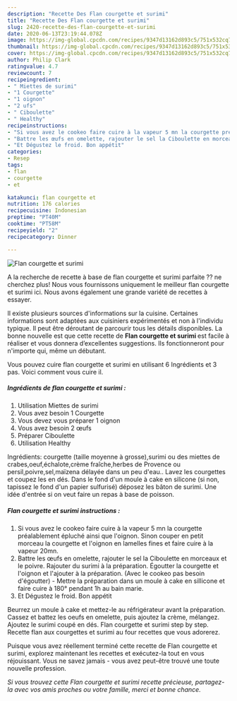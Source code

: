 ```yaml
---
description: "Recette Des Flan courgette et surimi"
title: "Recette Des Flan courgette et surimi"
slug: 2420-recette-des-flan-courgette-et-surimi
date: 2020-06-13T23:19:44.078Z
image: https://img-global.cpcdn.com/recipes/9347d13162d893c5/751x532cq70/flan-courgette-et-surimi-photo-principale-de-la-recette.jpg
thumbnail: https://img-global.cpcdn.com/recipes/9347d13162d893c5/751x532cq70/flan-courgette-et-surimi-photo-principale-de-la-recette.jpg
cover: https://img-global.cpcdn.com/recipes/9347d13162d893c5/751x532cq70/flan-courgette-et-surimi-photo-principale-de-la-recette.jpg
author: Philip Clark
ratingvalue: 4.7
reviewcount: 7
recipeingredient:
- " Miettes de surimi"
- "1 Courgette"
- "1 oignon"
- "2 ufs"
- " Ciboulette"
- " Healthy"
recipeinstructions:
- "Si vous avez le cookeo faire cuire à la vapeur 5 mn la courgette préalablement épluché ainsi que l&#39;oignon. Sinon couper en petit morceau la courgette et l&#39;oignon en lamelles fines et faire cuire à la vapeur 20mn."
- "Battre les œufs en omelette, rajouter le sel la Ciboulette en morceaux et le poivre. Rajouter du surimi à la préparation. Égoutter la courgette et l&#39;oignon et l&#39;ajouter à la préparation. (Avec le cookeo pas besoin d&#39;égoutter) Mettre la préparation dans un moule à cake en sillicone et faire cuire à 180° pendant 1h au bain marie."
- "Et Dégustez le froid. Bon appétit"
categories:
- Resep
tags:
- flan
- courgette
- et

katakunci: flan courgette et 
nutrition: 176 calories
recipecuisine: Indonesian
preptime: "PT40M"
cooktime: "PT58M"
recipeyield: "2"
recipecategory: Dinner

---
```



![Flan courgette et surimi](https://img-global.cpcdn.com/recipes/9347d13162d893c5/751x532cq70/flan-courgette-et-surimi-photo-principale-de-la-recette.jpg)

A la recherche de recette à base de flan courgette et surimi parfaite ?? ne cherchez plus! Nous vous fournissons uniquement le meilleur flan courgette et surimi ici. Nous avons également une grande variété de recettes à essayer.

Il existe plusieurs sources d'informations sur la cuisine. Certaines informations sont adaptées aux cuisiniers expérimentés et non à l'individu typique. Il peut être déroutant de parcourir tous les détails disponibles. La bonne nouvelle est que cette recette de <strong> Flan courgette et surimi </strong> est facile à réaliser et vous donnera d’excellentes suggestions. Ils fonctionneront pour n'importe qui, même un débutant.

<!--inarticleads1-->

Vous pouvez cuire flan courgette et surimi en utilisant 6 Ingrédients et 3 pas. Voici comment vous cuire il.

##### Ingrédients de flan courgette et surimi :

1. Utilisation  Miettes de surimi
1. Vous avez besoin 1 Courgette
1. Vous devez vous préparer 1 oignon
1. Vous avez besoin 2 œufs
1. Préparer  Ciboulette
1. Utilisation  Healthy


Ingrédients: courgette (taille moyenne à grosse),surimi ou des miettes de crabes,oeuf,échalote,crème fraîche,herbes de Provence ou persil,poivre,sel,maïzena délayée dans un peu d&#39;eau.. Lavez les courgettes et coupez les en dés. Dans le fond d&#39;un moule à cake en silicone (si non, tapissez le fond d&#39;un papier sulfurisé) déposez les bâton de surimi. Une idée d&#39;entrée si on veut faire un repas à base de poisson. 

<!--inarticleads2-->

##### Flan courgette et surimi instructions :

1. Si vous avez le cookeo faire cuire à la vapeur 5 mn la courgette préalablement épluché ainsi que l&#39;oignon. Sinon couper en petit morceau la courgette et l&#39;oignon en lamelles fines et faire cuire à la vapeur 20mn.
1. Battre les œufs en omelette, rajouter le sel la Ciboulette en morceaux et le poivre. Rajouter du surimi à la préparation. Égoutter la courgette et l&#39;oignon et l&#39;ajouter à la préparation. (Avec le cookeo pas besoin d&#39;égoutter) - Mettre la préparation dans un moule à cake en sillicone et faire cuire à 180° pendant 1h au bain marie.
1. Et Dégustez le froid. Bon appétit


Beurrez un moule à cake et mettez-le au réfrigérateur avant la préparation. Cassez et battez les oeufs en omelette, puis ajoutez la crème, mélangez. Ajoutez le surimi coupé en dés. Flan courgette et surimi step by step. Recette flan aux courgettes et surimi au four recettes que vous adorerez. 

<!--inarticleads1-->

<p>
Puisque vous avez réellement terminé cette recette de Flan courgette et surimi, explorez maintenant les recettes et exécutez-la tout en vous réjouissant. Vous ne savez jamais - vous avez peut-être trouvé une toute nouvelle profession.
</p>

<p>
<i>Si vous trouvez cette Flan courgette et surimi recette précieuse, partagez-la avec vos amis proches ou votre famille, merci et bonne chance.</i>
</p>
